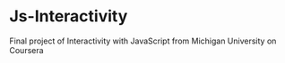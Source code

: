 # Js-Interactivity
Final project of Interactivity with JavaScript from Michigan University on Coursera
